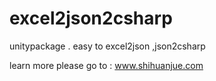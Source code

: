 # excel2json2csharp
unitypackage . easy to excel2json ,json2csharp


learn more please go to : www.shihuanjue.com
